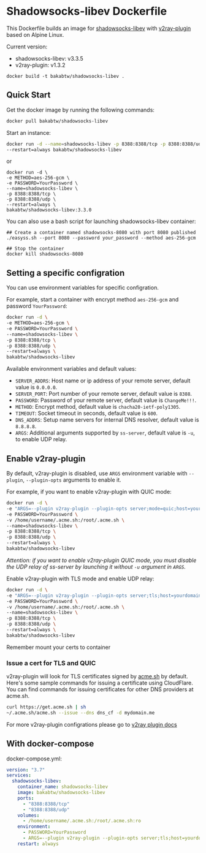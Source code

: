 # Shadowsocks-libev Dockerfile
This Dockerfile builds an image for [shadowsocks-libev](https://github.com/shadowsocks/shadowsocks-libev/) with [v2ray-plugin](https://github.com/shadowsocks/v2ray-plugin) based on Alpine Linux.

Current version:
- shadowsocks-libev: v3.3.5
- v2ray-plugin: v1.3.2

```
docker build -t bakabtw/shadowsocks-libev .
```

## Quick Start

Get the docker image by running the following commands:

```bash
docker pull bakabtw/shadowsocks-libev
```

Start an instance:

```bash
docker run -d --name=shadowsocks-libev -p 8388:8388/tcp -p 8388:8388/udp \
--restart=always bakabtw/shadowsocks-libev
```
or

```
docker run -d \
-e METHOD=aes-256-gcm \
-e PASSWORD=YourPassword \
--name=shadowsocks-libev \
-p 8388:8388/tcp \
-p 8388:8388/udp \
--restart=always \
bakabtw/shadowsocks-libev:3.3.0
```

You can also use a bash script for launching shadowsocks-libev container:

```
## Create a container named shadowsocks-8080 with port 8080 published
./easyss.sh --port 8080 --password your_password --method aes-256-gcm

## Stop the container
docker kill shadowsocks-8080
```

## Setting a specific configration

You can use environment variables for specific configration.

For example, start a container with encrypt method `aes-256-gcm` and password `YourPassword`:

```bash
docker run -d \
-e METHOD=aes-256-gcm \
-e PASSWORD=YourPassword \
--name=shadowsocks-libev \
-p 8388:8388/tcp \
-p 8388:8388/udp \
--restart=always \
bakabtw/shadowsocks-libev
```

Available environment variables and default values:

- `SERVER_ADDRS`: Host name or ip address of your remote server, default value is `0.0.0.0`.
- `SERVER_PORT`: Port number of your remote server, default value is `8388`.
- `PASSWORD`: Password of your remote server, default value is `ChangeMe!!!`.
- `METHOD`: Encrypt method, default value is `chacha20-ietf-poly1305`.
- `TIMEOUT`: Socket timeout in seconds, default value is `600`.
- `DNS_ADDRS`: Setup name servers for internal DNS resolver, default value is `8.8.8.8`.
- `ARGS`: Additional arguments supported by `ss-server`, default value is `-u`, to enable UDP relay.


## Enable v2ray-plugin
By default, v2ray-plugin is disabled, use `ARGS` environment variable with `--plugin`, `--plugin-opts` arguments to enable it.

For example, if you want to enable v2ray-plugin with QUIC mode:
```sh
docker run -d \
-e "ARGS=--plugin v2ray-plugin --plugin-opts server;mode=quic;host=yourdomain.com" \
-e PASSWORD=YourPassword \
-v /home/username/.acme.sh:/root/.acme.sh \
--name=shadowsocks-libev \
-p 8388:8388/tcp \
-p 8388:8388/udp \
--restart=always \
bakabtw/shadowsocks-libev
```

*Attention: if you want to enable v2ray-plugin QUIC mode, you must disable the UDP relay of ss-server by launching it without `-u` argument in `ARGS`.*

Enable v2ray-plugin with TLS mode and enable UDP relay:
```sh
docker run -d \
-e "ARGS=--plugin v2ray-plugin --plugin-opts server;tls;host=yourdomain.com -u" \
-e PASSWORD=YourPassword \
-v /home/username/.acme.sh:/root/.acme.sh \
--name=shadowsocks-libev \
-p 8388:8388/tcp \
-p 8388:8388/udp \
--restart=always \
bakabtw/shadowsocks-libev
```

Remember mount your certs to container

### Issue a cert for TLS and QUIC

v2ray-plugin will look for TLS certificates signed by [acme.sh](https://github.com/Neilpang/acme.sh) by default.
Here's some sample commands for issuing a certificate using CloudFlare.
You can find commands for issuing certificates for other DNS providers at acme.sh.

```sh
curl https://get.acme.sh | sh
~/.acme.sh/acme.sh --issue --dns dns_cf -d mydomain.me
```

For more v2ray-plugin configrations please go to [v2ray plugin docs](https://github.com/shadowsocks/v2ray-plugin/blob/master/README.md)


## With docker-compose
docker-compose.yml:
```yml
version: "3.7"
services:
  shadowsocks-libev:
    container_name: shadowsocks-libev
    image: bakabtw/shadowsocks-libev
    ports:
      - "8388:8388/tcp"
      - "8388:8388/udp"
    volumes:
      - /home/username/.acme.sh:/root/.acme.sh:ro
    environment:
      - PASSWORD=YourPassword
      - ARGS=--plugin v2ray-plugin --plugin-opts server;tls;host=yourdomain.com -u
    restart: always
```
